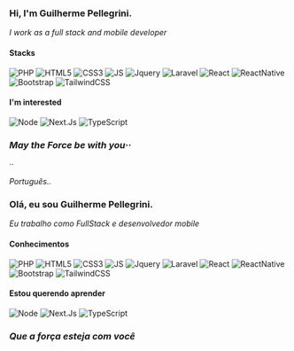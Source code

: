 ### Hi, I'm Guilherme Pellegrini.
_I work as a full stack and mobile developer_

#### Stacks

![PHP](https://img.shields.io/badge/-PHP-383838?style=for-the-badge&logo=php) ![HTML5](https://img.shields.io/badge/-HTML_5-383838?style=for-the-badge&logo=html5) ![CSS3](https://img.shields.io/badge/-CSS_3-383838?style=for-the-badge&logo=CSS3) ![JS](https://img.shields.io/badge/-JavaScript-383838?style=for-the-badge&logo=JavaScript) ![Jquery](https://img.shields.io/badge/-Jquery-383838?style=for-the-badge&logo=jQuery) ![Laravel](https://img.shields.io/badge/-Laravel-383838?style=for-the-badge&logo=Laravel) ![React](https://img.shields.io/badge/-React-383838?style=for-the-badge&logo=react) ![ReactNative](https://img.shields.io/badge/-React_Native-383838?style=for-the-badge&logo=react) ![Bootstrap](https://img.shields.io/badge/-Bootstrap-383838?style=for-the-badge&logo=Bootstrap) ![TailwindCSS](https://img.shields.io/badge/-Tailwind_CSS-383838?style=for-the-badge&logo=TailwindCSS)

#### I'm interested
![Node](https://img.shields.io/badge/-Node.Js-383838?style=for-the-badge&logo=Node.Js) ![Next.Js](https://img.shields.io/badge/-Next.Js-383838?style=for-the-badge&logo=Next.Js) ![TypeScript](https://img.shields.io/badge/-TypeScript-383838?style=for-the-badge&logo=TypeScript)

### *_May the Force be with you_*··
··

_Português.._

### Olá, eu sou Guilherme Pellegrini.
_Eu trabalho como FullStack e desenvolvedor mobile_

#### Conhecimentos

![PHP](https://img.shields.io/badge/-PHP-383838?style=for-the-badge&logo=php) ![HTML5](https://img.shields.io/badge/-HTML_5-383838?style=for-the-badge&logo=html5) ![CSS3](https://img.shields.io/badge/-CSS_3-383838?style=for-the-badge&logo=CSS3) ![JS](https://img.shields.io/badge/-JavaScript-383838?style=for-the-badge&logo=JavaScript) ![Jquery](https://img.shields.io/badge/-Jquery-383838?style=for-the-badge&logo=jQuery) ![Laravel](https://img.shields.io/badge/-Laravel-383838?style=for-the-badge&logo=Laravel) ![React](https://img.shields.io/badge/-React-383838?style=for-the-badge&logo=react) ![ReactNative](https://img.shields.io/badge/-React_Native-383838?style=for-the-badge&logo=react) ![Bootstrap](https://img.shields.io/badge/-Bootstrap-383838?style=for-the-badge&logo=Bootstrap) ![TailwindCSS](https://img.shields.io/badge/-Tailwind_CSS-383838?style=for-the-badge&logo=TailwindCSS)

#### Estou querendo aprender
![Node](https://img.shields.io/badge/-Node.Js-383838?style=for-the-badge&logo=Node.Js) ![Next.Js](https://img.shields.io/badge/-Next.Js-383838?style=for-the-badge&logo=Next.Js) ![TypeScript](https://img.shields.io/badge/-TypeScript-383838?style=for-the-badge&logo=TypeScript)

### *_Que a força esteja com você_*
